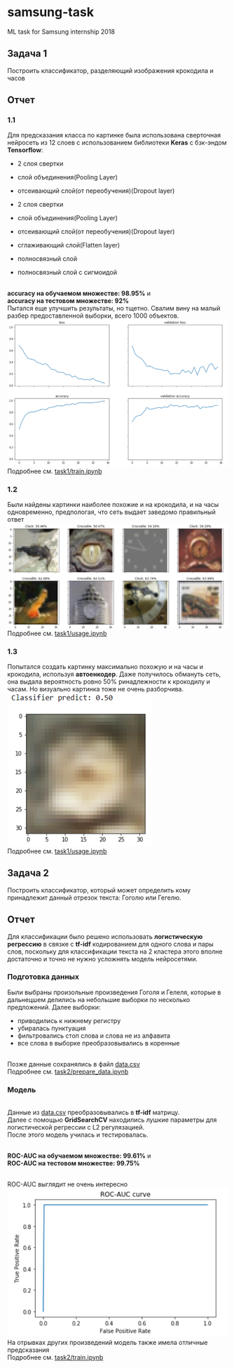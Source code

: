 # samsung-task
ML task for Samsung internship 2018

## Задача 1

Построить классификатор, разделяющий изображения крокодила и часов

## Отчет

### 1.1

Для предсказания класса по картинке была использована сверточная нейросеть из 12 слоев с использованием библиотеки **Keras** с бзк-эндом **Tensorflow**:<br/>
- 2 слоя свертки
- слой объединения(Pooling Layer)
- отсеивающий слой(от переобучения)(Dropout layer)

- 2 слоя свертки
- слой объединения(Pooling Layer)
- отсеивающий слой(от переобучения)(Dropout layer)

- сглаживающий слой(Flatten layer)
- полносвязный слой
- полносвязный слой с сигмоидой

<br/>**accuracy на обучаемом множестве: 98.95%** и
<br/>**accuracy на тестовом множестве: 92%**
<br/>Пытался еще улучшить результаты, но тщетно. Свалим вину на малый разбер предоставленной выборки, всего 1000 объектов.
<br/>![picture](task1/accuracy-and-loss.png)
<br/>Подробнее см. [task1/train.ipynb](task1/train.ipynb)

### 1.2

Были найдены картинки наиболее похожие и на крокодила, и на часы одновременно, предпологая, что сеть выдает заведомо правильный ответ<br/>
![picture](task1/crock-clock-images.png)
<br/>Подробнее см. [task1/usage.ipynb](task1/usage.ipynb)

### 1.3

Попытался создать картинку максимально похожую и на часы и крокодила, используя **автоенкодер**. Даже получилось обмануть сеть, она выдала вероятность ровно 50% ринадлежности к крокодилу и часам. Но визуально картинка тоже не очень разборчива.<br/>
![picture](task1/generated_image.png)
<br/>Подробнее см. [task1/usage.ipynb](task1/usage.ipynb)

## Задача 2

Построить классификатор, который может определить кому принадлежит данный
отрезок текста: Гоголю или Гегелю.

## Отчет

Для классификации было решено использовать **логистическую регрессию** в связке с **tf-idf** кодированием для одного слова и пары слов, поскольку для классификации текста на 2 кластера этого вполне достаточно и точно не нужно усложнять модель нейросетями.

### Подготовка данных

Были выбраны произольные произведения Гоголя и Гелеля, которые в дальнецшем делились на небольшие выборки по несколько предложений. Далее выборки:<br/>
- приводились к нижнему регистру
- убиралась пунктуация
- фильтровались стоп слова и слова не из алфавита
- все слова в выборке преобразовывались в коренные

<br/>Позже данные сохранялись в файл [data.csv](task2/data/data.csv)
<br/>Подробнее см. [task2/prepare_data.ipynb](task2/prepare_data.ipynb)

### Модель

<br/>Данные из [data.csv](task2/data/data.csv) преобразовывались в **tf-idf** матрицу.
<br/>Далее с помощью **GridSearchCV** находились лушкие параметры для логистической регрессии с L2 регулязацией.
<br/>После этого модель училась и тестировалась.

<br/>**ROC-AUC на обучаемом множестве: 99.61%** и
<br/>**ROC-AUC на тестовом множестве: 99.75%**

<br/>ROC-AUC выглядит не очень интересно<br/>
![picture](task2/roc-auc-curve.png)
<br/>На отрывках других произведений модель также имела отличные предсказания
<br/>Подробнее см. [task2/train.ipynb](task2/train.ipynb)

